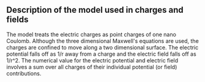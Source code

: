 ## Description of the model used in charges and fields

The model treats the electric charges as point charges of one nano Coulomb. Although the
three dimensional Maxwell's equations are used, the charges are confined to move
along a two dimensional surface. The electric potential falls off as 1/r away
from a charge and the electric field falls off as 1/r^2. The numerical value for the
electric potential and electric field involves a sum over all charges of their individual
potential (or field) contributions.